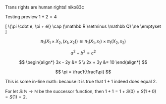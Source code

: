 <script>
  MathJax = {
    tex: {
      inlineMath: [['$', '$']],
      displayMath: [['$$', '$$'], ['\[', '\]']]
    },
    startup: {
      ready: () => {
        MathJax.startup.defaultReady();
        document.getElementById('MathJax-script').remove();
      }
    }
  };
</script>
<script id="MathJax-script" async
  src="https://cdn.jsdelivr.net/npm/mathjax@3/es5/tex-chtml.js">
</script>


<link rel="shortcut icon" type="image/x-icon" href="/favicon.ico">

Trans rights are human rights! niko83c

Testing preview $1 + 2 = 4$

\[
  \\{\pi \cdot e, \pi + e\\} \cap (\mathbb R \setminus \mathbb Q) \ne \emptyset  
\]


$$
\pi_1(X_1 \times X_2, (x_1,x_2)) \cong \pi_1(X_1,x_1) \times \pi_1(X_2,x_2)
$$

$$
a^2 + b^2 = c^2
$$

$$
\begin{align*}
3x - 2y &= 5 \\
2x + 3y &= 10
\end{align*}
$$

$$
\pi = \frac1{\frac1\pi}
$$

This is some in-line math: because it is true that $1 + 1$ indeed does equal $2$.

For let $S \colon \mathbb N \to \mathbb N$ be the successor function, then $1 + 1 = 1 + S(0) = S(1 + 0) = S(1) = 2$.

